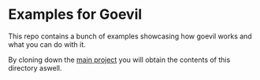 # Examples for Goevil
This repo contains a bunch of examples showcasing how goevil works and what you can do with it.

By cloning down the [main project](https://github.com/CrestFallenTurtle/go-evil) you will obtain the contents of this directory aswell.
